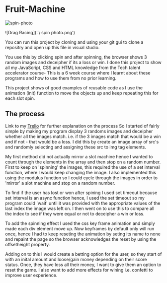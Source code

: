 # Fruit-Machine
<img src="https://i.ibb.co/0XJ3QGj/spin-photo.png" alt="spin-photo" border="0"></a>

![Drag Racing]('.\ spin photo.png')

You can run this project by cloning and using your git gui to  clone a repositry and open up this file in visual studio.
 
 You use this by clicking spin and after spinning, the browser shows 3 random images and deceipher if its a loss or win.
 I done this project to show all my JavaScript, CSS and HTML knowledge from the Tech talent accelerator course- This is a 6 week course where I learnt about these programs and how to use them from no prior learning.

 This project shows of good examples of reusable code as I use the animation (init) function to move the objects up and keep repeating this for each slot spin.

## The process


Link to my [Trello](https://trello.com/b/EVa1CLxd/fruit-machine)  for further explanation on the process
So I started of fairly simple by making my program display 3 randoms images and deceipher whether all the images match. i.e. if the 3 images match that would be a win and if not - that would be a loss. I did this by create an image array of src's and randomly selecting  and assigning these src to img tag elements. 


My first method did not actually mirror a slot machine hence I wanted to count through the elements in the array and then stop on a random number. First to keep on 'spinning' the images, this required the use of  a set interval function, where I would  keep changing the image. I also  implemented this using the modulus function so I could  cycle through the images in order to 'mirror' a slot machine and stop on a random number. 

To find if the user has lost or won after spining I used set timeout because set interval is an async function hence, I used the set timeout so my program could 'wait' until it was provided with the appropriate values of the last index the image was left on. I then went on to use this to compare all the index to see if they were equal or not to deceipher a win or loss.

To add the spinning effect I used the css key frame animation and simply made each div element move up. Now keyframes by default only will run once, hence I had to keep reseting the animation by seting its name to none and repaint the page so the browser  acknowledges the reset by using the offsetheight property. 

Adding on to this I would create a betting option for the user, so they start of with an inital amount and loose/gain money depending on their score status. Once, they have loss all their money, I want to give them an option to reset the game. I also want to add more effects for wining i.e. confetti to improve user experience.






